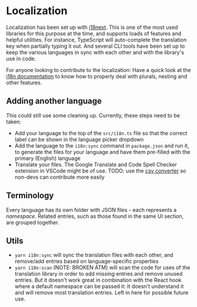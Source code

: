 # Localization

Localization has been set up with [i18next](https://www.i18next.com/).
This is one of the most used libraries for this purpose at the time, and supports loads of features and helpful utilities.
For instance, TypeScript will auto-complete the translation key when partially typing it out. And several CLI tools have been set up to keep the various languages in sync with each other and with the library's use in code.

For anyone looking to contribute to the localization: Have a quick look at the [i18n documentation]('https://www.i18next.com/misc/json-format') to know how to properly deal with plurals, nesting and other features. 

## Adding another language
This could still use some cleaning up. Currently, these steps need to be taken:
- Add your language to the top of the `src/i18n.ts` file so that the correct label can be shown in the language picker dropdown
- Add the language to the `i18n:sync` command in `package.json` and run it, to generate the files for your language and have them pre-filled with the primary (English) language
- Translate your files. The Google Translate and Code Spell Checker extension in VSCode might be of use.
TODO: use the [csv converter](https://github.com/andraaspar/i18next-json-csv-converter) so non-devs can contribute more easily

## Terminology 
Every language has its own folder with JSON files - each represents a _namespace_. 
Related entries, such as those found in the same UI section, are grouped together.

## Utils
- `yarn i18n:sync` will sync the translation files with each other, and remove/add entries based on language-specific properties
- `yarn i18n:scan` (NOTE: BROKEN ATM) will scan the code for uses of the translation library in order to add missing entries and remove unused entries. But it doesn't work great in combination with the React hook where a default namespace can be passed it: It doesn't understand it and will remove most translation entries. Left in here for possible future use.
